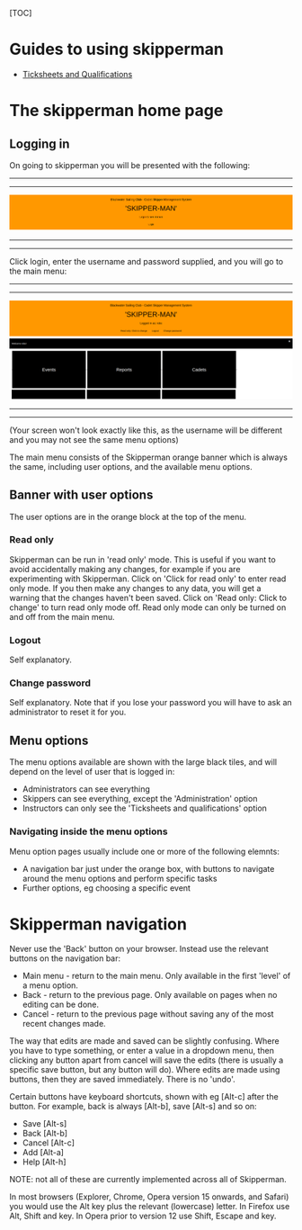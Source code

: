 

[TOC]

# Guides to using skipperman
- [Ticksheets and Qualifications](ticksheets_and_qualifications_guide)


# The skipperman home page

## Logging in

On going to skipperman you will be presented with the following:

***
***
![mainmenu.png](/static/mainmenu.png)
***
***

Click login, enter the username and password supplied, and you will go to the main menu:

***
***
![loggedin.png](/static/loggedin.png)
***
***

(Your screen won't look exactly like this, as the username will be different and you may not see the same menu options)

The main menu consists of the Skipperman orange banner which is always the same, including user options, and the available menu options.

## Banner with user options

The user options are in the orange block at the top of the menu.

### Read only

Skipperman can be run in 'read only' mode. This is useful if you want to avoid accidentally making any changes, for example if you are experimenting with Skipperman. Click on 'Click for read only' to enter read only mode. If you then make any changes to any data, you will get a warning that the changes haven't been saved. Click on 'Read only: Click to change' to turn read only mode off. Read only mode can only be turned on and off from the main menu.

### Logout

Self explanatory.

### Change password

Self explanatory. Note that if you lose your password you will have to ask an administrator to reset it for you.

## Menu options

The menu options available are shown with the large black tiles, and will depend on the level of user that is logged in:

- Administrators can see everything
- Skippers can see everything, except the 'Administration' option
- Instructors can only see the 'Ticksheets and qualifications' option

### Navigating inside the menu options

Menu option pages usually include one or more of the following elemnts:

- A navigation bar just under the orange box, with buttons to navigate around the menu options and perform specific tasks
- Further options, eg choosing a specific event

# Skipperman navigation

Never use the 'Back' button on your browser. Instead use the relevant buttons on the navigation bar:

- Main menu - return to the main menu. Only available in the first 'level' of a menu option.
- Back - return to the previous page. Only available on pages when no editing can be done.
- Cancel - return to the previous page without saving any of the most recent changes made.

The way that edits are made and saved can be slightly confusing. Where you have to type something, or enter a value in a dropdown menu, then clicking any button apart from cancel will save the edits (there is usually a specific save button, but any button will do). Where edits are made using buttons, then they are saved immediately. There is no 'undo'.

Certain buttons have keyboard shortcuts, shown with eg [Alt-c] after the button. For example, back is always [Alt-b], save [Alt-s] and so on:

- Save [Alt-s]
- Back [Alt-b]
- Cancel [Alt-c]
- Add [Alt-a]
- Help [Alt-h]

NOTE: not all of these are currently implemented across all of Skipperman.

In most browsers (Explorer, Chrome, Opera version 15 onwards, and Safari) you would use the Alt key plus the relevant (lowercase) letter. In Firefox use Alt, Shift and key. In Opera prior to version 12 use Shift, Escape and key.

